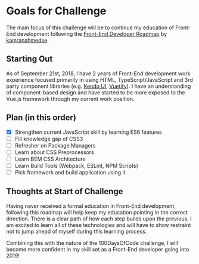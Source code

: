 # Goals for Challenge

The main focus of this challenge will be to continue my education of Front-End development following the [Front-End Developer Roadmap](https://github.com/kamranahmedse/developer-roadmap) by [kamranahmedse](https://github.com/kamranahmedse/developer-roadmap/commits?author=kamranahmedse).

## Starting Out
As of September 21st, 2018, I have 2 years of Front-End development work experience focused primarily in using HTML, TypeScript/JavaScript and 3rd party component libraries (e.g. [Kendo UI](https://www.telerik.com/kendo-ui), [Vuetify](https://vuetifyjs.com/en/)). I have an understanding of component-based design and have started to be more exposed to the Vue.js framework through my current work position.

## Plan (in this order)
- [x] Strengthen current JavaScript skill by learning ES6 features
- [ ] Fill knowledge gap of CSS3
- [ ] Refresher on Package Managers
- [ ] Learn about CSS Preprocessors
- [ ] Learn BEM CSS Architecture
- [ ] Learn Build Tools (Webpack, ESLint, NPM Scripts)
- [ ] Pick framework and build application using it

## Thoughts at Start of Challenge
Having never received a formal education in Front-End development, following this roadmap will help keep my education pointing in the correct direction. There is a clear path of how each step builds upon the previous. I am excited to learn all of these technologies and will have to show restraint not to jump ahead of myself during this learning process.

Combining this with the nature of the 100DaysOfCode challenge, I will become more confident in my skill set as a Front-End developer going into 2019!
